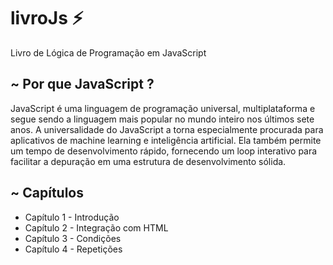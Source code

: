 ﻿# livroJs ⚡ 

<p>Livro de Lógica de Programação em JavaScript<p/>

## ~ Por que JavaScript ?

<p>
JavaScript é uma linguagem de programação universal, multiplataforma e segue sendo a linguagem mais popular no mundo inteiro nos últimos sete anos. A universalidade do JavaScript a torna especialmente procurada para aplicativos de machine learning e inteligência artificial. Ela também permite um tempo de desenvolvimento rápido, fornecendo um loop interativo para facilitar a depuração em uma estrutura de desenvolvimento sólida.
</p>

## ~ Capítulos 
<ul>
    <li>Capítulo 1 - Introdução </li>
    <li>Capítulo 2 - Integração com HTML </li>
    <li>Capítulo 3 - Condições </li>
    <li>Capítulo 4 - Repetições </li>
</ul>

